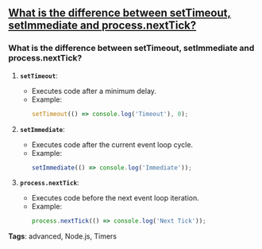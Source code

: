 ## [What is the difference between setTimeout, setImmediate and process.nextTick?](#what-is-the-difference-between-settimeout-setimmediate-and-processnexttick)

### What is the difference between setTimeout, setImmediate and process.nextTick?

1. **`setTimeout`**:
   - Executes code after a minimum delay.
   - Example:
     ```javascript
     setTimeout(() => console.log('Timeout'), 0);
     ```

2. **`setImmediate`**:
   - Executes code after the current event loop cycle.
   - Example:
     ```javascript
     setImmediate(() => console.log('Immediate'));
     ```

3. **`process.nextTick`**:
   - Executes code before the next event loop iteration.
   - Example:
     ```javascript
     process.nextTick(() => console.log('Next Tick'));
     ```

**Tags**: advanced, Node.js, Timers



